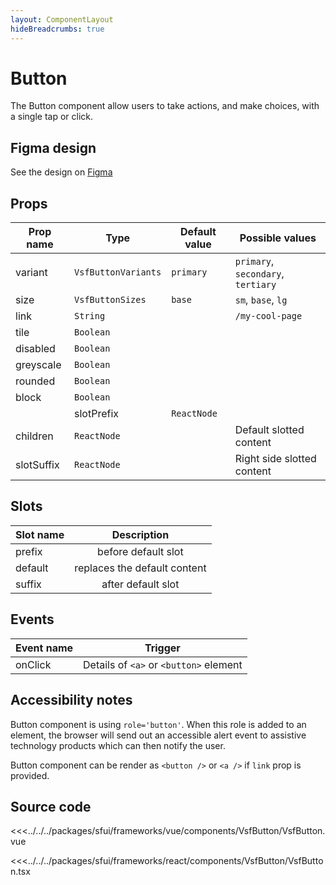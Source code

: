 ```yaml
---
layout: ComponentLayout
hideBreadcrumbs: true
---
```

# Button

The Button component allow users to take actions, and make choices, with a single tap or click.

<Generate />

## Figma design

See the design on [Figma](https://www.figma.com/file/Cx2jw34waZltkapwq7j7aT/SFUI-2-%7C-Design-Kit-(early-alpha)?node-id=11375%3A16132&t=LIzxPt9OJb9F1mXf-1)

## Props

| Prop name | Type                | Default value | Possible values                    |
| --------- | ------------------- | ------------- | ---------------------------------- |
| variant   | `VsfButtonVariants` | `primary`     | `primary`, `secondary`, `tertiary` |
| size      | `VsfButtonSizes`    | `base`        | `sm`, `base`, `lg`                 |
| link      | `String`            |               | `/my-cool-page`                    |
| tile      | `Boolean`           |               |                                    |
| disabled  | `Boolean`           |               |                                    |
| greyscale | `Boolean`           |               |                                    |
| rounded   | `Boolean`           |               |                                    |
| block     | `Boolean`           |               |                                    |
<!-- react -->| slotPrefix | `ReactNode` | | Left side slotted content |
| children | `ReactNode` | | Default slotted content |
| slotSuffix | `ReactNode` | | Right side slotted content |
<!-- end react -->

<!-- vue -->
## Slots

| Slot name |         Description          |
| --------- | :--------------------------: |
| prefix    |     before default slot      |
| default   | replaces the default content |
| suffix    |      after default slot      |
<!-- end vue -->

<!-- react -->
## Events

| Event name |       Trigger        |
| ---------- | :------------------: |
| onClick     | Details of `<a>` or `<button>` element |
<!-- end react -->

## Accessibility notes

Button component is using `role='button'`. When this role is added to an element, the browser will send out an accessible alert event to assistive technology products which can then notify the user.

Button component can be render as `<button />` or `<a />` if `link` prop is provided.

## Source code

<!-- vue -->
<<<../../../packages/sfui/frameworks/vue/components/VsfButton/VsfButton.vue
<!-- end vue -->
<!-- react -->
<<<../../../packages/sfui/frameworks/react/components/VsfButton/VsfButton.tsx
<!-- end react -->
